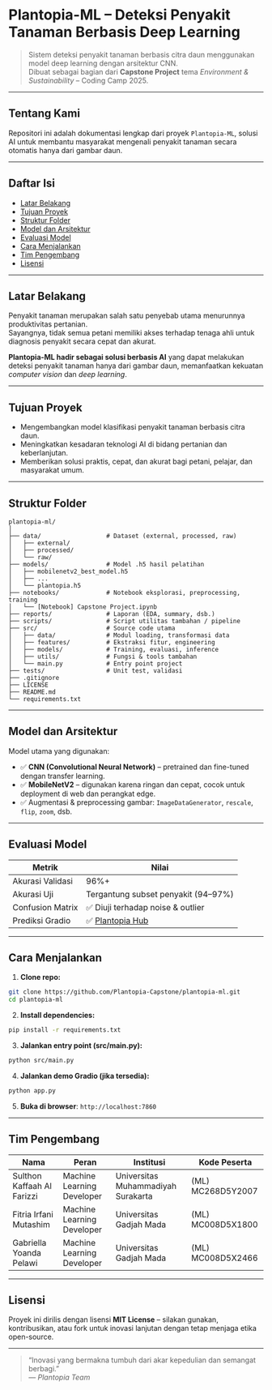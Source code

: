 # Plantopia-ML – Deteksi Penyakit Tanaman Berbasis Deep Learning

> Sistem deteksi penyakit tanaman berbasis citra daun menggunakan model deep learning dengan arsitektur CNN.  
> Dibuat sebagai bagian dari **Capstone Project** tema _Environment & Sustainability_ – Coding Camp 2025.

---

## Tentang Kami

Repositori ini adalah dokumentasi lengkap dari proyek `Plantopia-ML`, solusi AI untuk membantu masyarakat mengenali penyakit tanaman secara otomatis hanya dari gambar daun.

---

## Daftar Isi

- [Latar Belakang](#latar-belakang)
- [Tujuan Proyek](#tujuan-proyek)
- [Struktur Folder](#struktur-folder)
- [Model dan Arsitektur](#model-dan-arsitektur)
- [Evaluasi Model](#evaluasi-model)
- [Cara Menjalankan](#cara-menjalankan)
- [Tim Pengembang](#tim-pengembang)
- [Lisensi](#lisensi)

---

## Latar Belakang

Penyakit tanaman merupakan salah satu penyebab utama menurunnya produktivitas pertanian.  
Sayangnya, tidak semua petani memiliki akses terhadap tenaga ahli untuk diagnosis penyakit secara cepat dan akurat.

**Plantopia-ML hadir sebagai solusi berbasis AI** yang dapat melakukan deteksi penyakit tanaman hanya dari gambar daun, memanfaatkan kekuatan _computer vision_ dan _deep learning_.

---

## Tujuan Proyek

- Mengembangkan model klasifikasi penyakit tanaman berbasis citra daun.
- Meningkatkan kesadaran teknologi AI di bidang pertanian dan keberlanjutan.
- Memberikan solusi praktis, cepat, dan akurat bagi petani, pelajar, dan masyarakat umum.

---

## Struktur Folder

```text
plantopia-ml/
│
├── data/                  # Dataset (external, processed, raw)
│   ├── external/
│   ├── processed/
│   └── raw/
├── models/                # Model .h5 hasil pelatihan
│   ├── mobilenetv2_best_model.h5
│   ├── ...
│   └── plantopia.h5
├── notebooks/             # Notebook eksplorasi, preprocessing, training
│   └── [Notebook] Capstone Project.ipynb
├── reports/               # Laporan (EDA, summary, dsb.)
├── scripts/               # Script utilitas tambahan / pipeline
├── src/                   # Source code utama
│   ├── data/              # Modul loading, transformasi data
│   ├── features/          # Ekstraksi fitur, engineering
│   ├── models/            # Training, evaluasi, inference
│   ├── utils/             # Fungsi & tools tambahan
│   └── main.py            # Entry point project
├── tests/                 # Unit test, validasi
├── .gitignore
├── LICENSE
├── README.md
└── requirements.txt
```

---

## Model dan Arsitektur

Model utama yang digunakan:
- ✅ **CNN (Convolutional Neural Network)** – pretrained dan fine-tuned dengan transfer learning.
- ✅ **MobileNetV2** – digunakan karena ringan dan cepat, cocok untuk deployment di web dan perangkat edge.
- ✅ Augmentasi & preprocessing gambar: `ImageDataGenerator`, `rescale`, `flip`, `zoom`, dsb.

---

## Evaluasi Model

| Metrik            | Nilai                                |
|-------------------|--------------------------------------|
| Akurasi Validasi  | 96%+                                 |
| Akurasi Uji       | Tergantung subset penyakit (94–97%)  |
| Confusion Matrix  | ✅ Diuji terhadap noise & outlier     |
| Prediksi Gradio   | ✅ [Plantopia Hub](https://huggingface.co/spaces/sulthonkaf/plantopia-hub) |

---

## Cara Menjalankan

1. **Clone repo:**

```bash
git clone https://github.com/Plantopia-Capstone/plantopia-ml.git
cd plantopia-ml
```

2. **Install dependencies:**

```bash
pip install -r requirements.txt
```

3. **Jalankan entry point (src/main.py):**

```bash
python src/main.py
```

4. **Jalankan demo Gradio (jika tersedia):**

```bash
python app.py
```

5. **Buka di browser**: `http://localhost:7860`

---

## Tim Pengembang

| Nama                          | Peran                      | Institusi                           | Kode Peserta              |
|-------------------------------|----------------------------|-------------------------------------|---------------------------|
| Sulthon Kaffaah Al Farizzi    | Machine Learning Developer | Universitas Muhammadiyah Surakarta  | (ML) MC268D5Y2007         |
| Fitria Irfani Mutashim        | Machine Learning Developer | Universitas Gadjah Mada             | (ML) MC008D5X1800         |
| Gabriella Yoanda Pelawi       | Machine Learning Developer | Universitas Gadjah Mada             | (ML) MC008D5X2466         |

---

## Lisensi

Proyek ini dirilis dengan lisensi **MIT License** – silakan gunakan, kontribusikan, atau fork untuk inovasi lanjutan dengan tetap menjaga etika open-source.

---

> “Inovasi yang bermakna tumbuh dari akar kepedulian dan semangat berbagi.”  
> — *Plantopia Team* 

